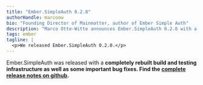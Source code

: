 ```yaml
---
title: "Ember.SimpleAuth 0.2.0"
authorHandle: marcoow
bio: "Founding Director of Mainmatter, author of Ember Simple Auth"
description: "Marco Otte-Witte announces Ember.SimpleAuth 0.2.0 with a completely rebuilt build and testing infrastructure as well as important bug fixes."
tags: ember
tagline: |
  <p>We released Ember.SimpleAuth 0.2.0.</p>
---
```


Ember.SimpleAuth was released with a **completely rebuilt build and testing infrastructure as well as some important bug fixes. Find the [complete release notes on github](https://github.com/mainmatter/ember-simple-auth/releases/tag/0.2.0).**
